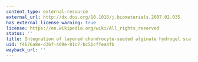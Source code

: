 ```yaml
---
content_type: external-resource
external_url: http://dx.doi.org/10.1016/j.biomaterials.2007.02.035
has_external_license_warning: true
license: https://en.wikipedia.org/wiki/All_rights_reserved
status: ''
title: Integration of layered chondrocyte-seeded alginate hydrogel scaffolds
uid: f4676a8e-d36f-409e-81c7-bc51cffea4fb
wayback_url: ''
---
```

